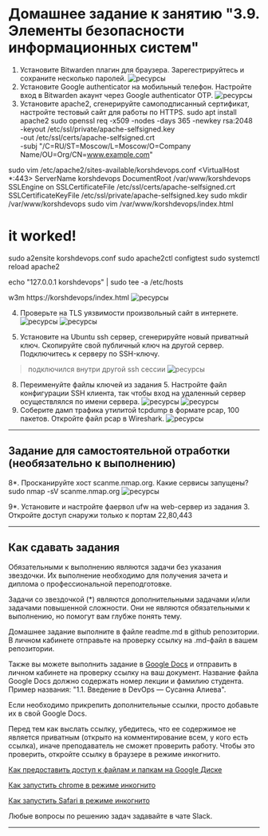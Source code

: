 # Домашнее задание к занятию "3.9. Элементы безопасности информационных систем"

1. Установите Bitwarden плагин для браузера. Зарегестрируйтесь и сохраните несколько паролей.
![ресурсы](03_09_p1.png)
2. Установите Google authenticator на мобильный телефон. Настройте вход в Bitwarden акаунт через Google authenticator OTP.
![ресурсы](03_09_p2.png)
3. Установите apache2, сгенерируйте самоподписанный сертификат, настройте тестовый сайт для работы по HTTPS.
sudo apt install apache2
sudo openssl req -x509 -nodes -days 365 -newkey rsa:2048 \
-keyout /etc/ssl/private/apache-selfsigned.key \
-out /etc/ssl/certs/apache-selfsigned.crt \
-subj "/C=RU/ST=Moscow/L=Moscow/O=Company Name/OU=Org/CN=www.example.com"

sudo vim /etc/apache2/sites-available/korshdevops.conf
<VirtualHost *:443>
ServerName korshdevops
DocumentRoot /var/www/korshdevops
SSLEngine on
SSLCertificateFile /etc/ssl/certs/apache-selfsigned.crt
SSLCertificateKeyFile /etc/ssl/private/apache-selfsigned.key
</VirtualHost>
sudo mkdir /var/www/korshdevops
sudo vim /var/www/korshdevops/index.html
<h1>it worked!</h1>

sudo a2ensite korshdevops.conf
sudo apache2ctl configtest
sudo systemctl reload apache2

echo "127.0.0.1     korshdevops" | sudo tee -a /etc/hosts

w3m https://korshdevops/index.html
![ресурсы](03_09_p3.png)

4. Проверьте на TLS уязвимости произвольный сайт в интернете.
![ресурсы](03_09_p4.png)
![ресурсы](03_09_p5.png)

5. Установите на Ubuntu ssh сервер, сгенерируйте новый приватный ключ. Скопируйте свой публичный ключ на другой сервер. Подключитесь к серверу по SSH-ключу.
> подключился внутри другой ssh сессии 
![ресурсы](03_09_p6.png)
8. Переименуйте файлы ключей из задания 5. Настройте файл конфигурации SSH клиента, так чтобы вход на удаленный сервер осуществлялся по имени сервера.
![ресурсы](03_09_p7.png)
![ресурсы](03_09_p8.png)
10. Соберите дамп трафика утилитой tcpdump в формате pcap, 100 пакетов. Откройте файл pcap в Wireshark.
![ресурсы](03_09_p9.png)
 ---
## Задание для самостоятельной отработки (необязательно к выполнению)

8*. Просканируйте хост scanme.nmap.org. Какие сервисы запущены?
 sudo nmap -sV scanme.nmap.org
![ресурсы](03_09_p10.png)

9*. Установите и настройте фаервол ufw на web-сервер из задания 3. Откройте доступ снаружи только к портам 22,80,443


 ---

## Как сдавать задания

Обязательными к выполнению являются задачи без указания звездочки. Их выполнение необходимо для получения зачета и диплома о профессиональной переподготовке.

Задачи со звездочкой (*) являются дополнительными задачами и/или задачами повышенной сложности. Они не являются обязательными к выполнению, но помогут вам глубже понять тему.

Домашнее задание выполните в файле readme.md в github репозитории. В личном кабинете отправьте на проверку ссылку на .md-файл в вашем репозитории.

Также вы можете выполнить задание в [Google Docs](https://docs.google.com/document/u/0/?tgif=d) и отправить в личном кабинете на проверку ссылку на ваш документ.
Название файла Google Docs должно содержать номер лекции и фамилию студента. Пример названия: "1.1. Введение в DevOps — Сусанна Алиева".

Если необходимо прикрепить дополнительные ссылки, просто добавьте их в свой Google Docs.

Перед тем как выслать ссылку, убедитесь, что ее содержимое не является приватным (открыто на комментирование всем, у кого есть ссылка), иначе преподаватель не сможет проверить работу. Чтобы это проверить, откройте ссылку в браузере в режиме инкогнито.

[Как предоставить доступ к файлам и папкам на Google Диске](https://support.google.com/docs/answer/2494822?hl=ru&co=GENIE.Platform%3DDesktop)

[Как запустить chrome в режиме инкогнито ](https://support.google.com/chrome/answer/95464?co=GENIE.Platform%3DDesktop&hl=ru)

[Как запустить  Safari в режиме инкогнито ](https://support.apple.com/ru-ru/guide/safari/ibrw1069/mac)

Любые вопросы по решению задач задавайте в чате Slack.

---

